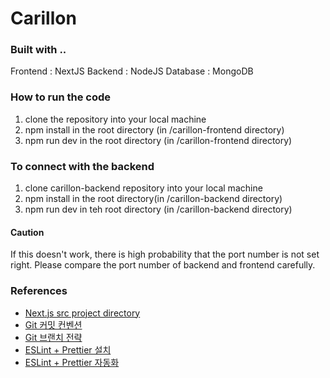 # Carillon
### Built with .. 
Frontend : NextJS
Backend : NodeJS
Database : MongoDB

### How to run the code
1. clone the repository into your local machine
2. npm install in the root directory (in /carillon-frontend directory)
3. npm run dev in the root directory (in /carillon-frontend directory)

### To connect with the backend 
1. clone carillon-backend repository into your local machine
2. npm install in the root directory(in /carillon-backend directory)
3. npm run dev in teh root directory (in /carillon-backend directory)

#### Caution
If this doesn't work, there is high probability that the port number is not set right. Please compare the port number of backend and frontend  carefully. 


### References
- [Next.js src project directory](https://www.geeksforgeeks.org/next-js-src-directory/)
- [Git 커밋 컨벤션](https://kdjun97.github.io/git-github/commit-convention/)
- [Git 브랜치 전략](https://junjunrecord.tistory.com/131)
- [ESLint + Prettier 설치](https://velog.io/@xmun74/Next.js-TS%EC%97%90%EC%84%9C-ESLint-Prettier-%EC%84%A4%EC%A0%95%ED%95%98%EA%B8%B0)
- [ESLint + Prettier 자동화](https://onlydev.tistory.com/122)


